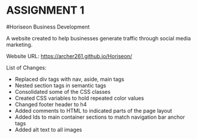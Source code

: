 # ASSIGNMENT 1
#Horiseon Business Development

A website created to help businesses generate traffic through social media marketing.

Website URL: https://archer261.github.io/Horiseon/

List of Changes:
- Replaced div tags with nav, aside, main tags
- Nested section tags in semantic tags
- Consolidated some of the CSS classes
- Created CSS variables to hold repeated color values
- Changed footer header to h4
- Added comments to HTML to indicated parts of the page layout
- Added Ids to main container sections to match navigation bar anchor tags
- Added alt text to all images
